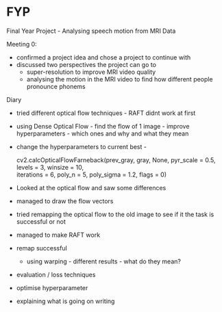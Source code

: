 # FYP
Final Year Project - Analysing speech motion from MRI Data

Meeting 0:
- confirmed a project idea and chose a project to continue with
- discussed two perspectives the project can go to 
  - super-resolution to improve MRI video quality
  - analysing the motion in the MRI video to find how different people pronounce phonems



Diary
- tried different optical flow techniques - RAFT didnt work at first
- using Dense Optical Flow - find the flow of 1 image - improve hyperparameters - which ones and why and what they mean
- change the hyperparameters to current best - 

     cv2.calcOpticalFlowFarneback(prev_gray,
                                    gray,
                                    None,
                                    pyr_scale = 0.5,
                                    levels = 3,
                                    winsize = 10,           
                                    iterations = 6,
                                    poly_n = 5,
                                    poly_sigma = 1.2,
                                    flags = 0)

- Looked at the optical flow and saw some differences
- managed to draw the flow vectors
- tried remapping the optical flow to the old image to see if it the task is successful or not
- managed to make RAFT work
- remap successful 
  - using warping - different results - what do they mean?
- evaluation / loss techniques 

- optimise hyperparameter 

- explaining what is going on 
writing 

